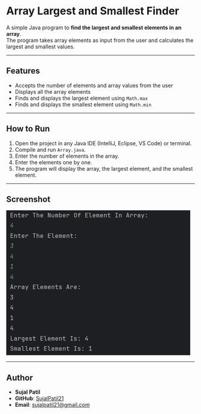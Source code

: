 # Array Largest and Smallest Finder

A simple Java program to **find the largest and smallest elements in an array**.  
The program takes array elements as input from the user and calculates the largest and smallest values.

---

## Features
- Accepts the number of elements and array values from the user  
- Displays all the array elements  
- Finds and displays the largest element using `Math.max`  
- Finds and displays the smallest element using `Math.min`  

---

## How to Run
1. Open the project in any Java IDE (IntelliJ, Eclipse, VS Code) or terminal.  
2. Compile and run `Array.java`.  
3. Enter the number of elements in the array.  
4. Enter the elements one by one.  
5. The program will display the array, the largest element, and the smallest element.  

---

## Screenshot
![Array Output](Output.png)

---

## Author
- **Sujal Patil**  
- **GitHub**: [SujalPatil21](https://github.com/SujalPatil21)  
- **Email**: sujalpatil21@gmail.com  

